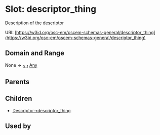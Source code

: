 
# Slot: descriptor_thing

Description of the descriptor

URI: [https://w3id.org/osc-em/oscem-schemas-general/descriptor_thing](https://w3id.org/osc-em/oscem-schemas-general/descriptor_thing)


## Domain and Range

None &#8594;  <sub>0..1</sub> [Any](Any.md)

## Parents


## Children

 *  [Descriptor➞descriptor_thing](Descriptor_descriptor_thing.md)

## Used by

